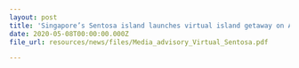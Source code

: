 ```yaml
---
layout: post
title: 'Singapore’s Sentosa island launches virtual island getaway on Animal Crossing'
date: 2020-05-08T00:00:00.000Z
file_url: resources/news/files/Media_advisory_Virtual_Sentosa.pdf

---
```


